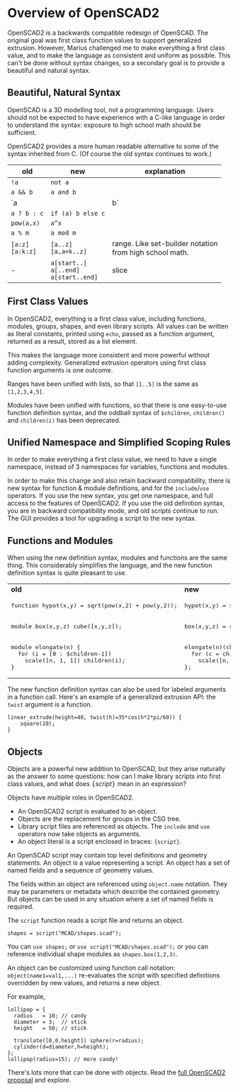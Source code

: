 # Overview of OpenSCAD2

OpenSCAD2 is a backwards compatible redesign of OpenSCAD.
The original goal was first class function values to support generalized extrusion.
However, Marius challenged me to make everything a first class value,
and to make the language as consistent and uniform as possible.
This can't be done without syntax changes,
so a secondary goal is to provide a beautiful and natural syntax.

## Beautiful, Natural Syntax
OpenSCAD is a 3D modelling tool, not a programming language.
Users should not be expected to have experience with a C-like language
in order to understand the syntax: exposure to high school math should be sufficient.

OpenSCAD2 provides a more human readable alternative to some of the syntax inherited from C.
(Of course the old syntax continues to work.)

| old | new | explanation
|-----|-----|------------
| `!a` | `not a` |
| `a && b` | `a and b` |
| `a || b` | `a or b`  |
| `a ? b : c` | `if (a) b else c` |
| `pow(a,x)` | `a^x` |
| `a % m` | `a mod m` |
| `[a:z]`<br>`[a:k:z]` | `[a..z]`<br>`[a,a+k..z]` | range. Like set-builder notation<br>from high school math.
| -         | `a[start..]`<br>`a[..end]`<br>`a[start..end]` | slice

## First Class Values
In OpenSCAD2, everything is a first class value,
including functions, modules, groups, shapes,
and even library scripts.
All values can be written as literal constants,
printed using `echo`,
passed as a function argument, returned as a result,
stored as a list element.

This makes the language more consistent and more powerful
without adding complexity. Generalized extrusion operators
using first class function arguments is one outcome.

Ranges have been unified with lists, so that `[1..5]`
is the same as `[1,2,3,4,5]`.

Modules have been unified with functions, so that there is one
easy-to-use function definition syntax, and the oddball syntax
of `$children`, `children()` and `children(i)` has been deprecated.

## Unified Namespace and Simplified Scoping Rules
In order to make everything a first class value,
we need to have a single namespace,
instead of 3 namespaces for variables, functions and modules.

In order to make this change and also retain backward compatibility,
there is new syntax for function & module definitions, and
for the `include`/`use` operators.
If you use the new syntax, you get one namespace, and full access to the
features of OpenSCAD2. If you use the old definition syntax, you are in
backward compatibility mode, and old scripts continue to run.
The GUI provides a tool for upgrading a script to the new syntax.

## Functions and Modules
When using the new definition syntax, modules and functions are the same thing.
This considerably simplifies the language, and the new function definition
syntax is quite pleasant to use.

<table>
<tr>
<td> <b>old</b>
<td> <b>new</b>
<tr>
<td>
<pre>
function hypot(x,y) = sqrt(pow(x,2) + pow(y,2));
</pre>
<td>
<pre>
hypot(x,y) = sqrt(x^2 + y^2);
</pre>
</tr>
<tr>
<td>
<pre>
module box(x,y,z) cube([x,y,z]);
</pre>
<td>
<pre>
box(x,y,z) = cube([x,y,z]);
</pre>
</tr>
<tr>
<td>
<pre>
module elongate(n) {
  for (i = [0 : $children-1])
    scale([n, 1, 1]) children(i);
}
</pre>
<td>
<pre>
elongate(n)(children) = {
  for (c = children)
    scale([n, 1, 1]) c;
};
</pre>
</tr>
</table>

The new function definition syntax
can also be used for labeled arguments in a function call.
Here's an example of a generalized extrusion API:
the `twist` argument is a function.
```
linear_extrude(height=40, twist(h)=35*cos(h*2*pi/60)) {
    square(10);
}
```

## Objects
Objects are a powerful new addition to OpenSCAD,
but they arise naturally as the answer to some questions:
how can I make library scripts into first class values,
and what does <tt>{</tt><i>script</i><tt>}</tt> mean in an expression?

Objects have multiple roles in OpenSCAD2.
* An OpenSCAD2 script is evaluated to an object.
* Objects are the replacement for groups in the CSG tree.
* Library script files are referenced as objects.
  The `include` and `use` operators now take objects as arguments.
* An object literal is a script enclosed in braces: `{script}`.

An OpenSCAD script may contain top level definitions and geometry statements.
An object is a value representing a script.
An object has a set of named fields and a sequence of geometry values.

The fields within an object are referenced using `object.name` notation.
They may be parameters or metadata which describe the contained geometry.
But objects can be used in any situation where a set of named fields is required.

The `script` function reads a script file and returns an object.
```
shapes = script("MCAD/shapes.scad");
```
You can `use shapes;` or `use script("MCAD/shapes.scad");`
or you can reference individual shape modules as `shapes.box(1,2,3)`.

An object can be customized using function call notation:
`object(name1=val1,...)` re-evaluates the script
with specified definitions overridden by new values, and returns a new object.

For example,
```
lollipop = {
  radius   = 10; // candy
  diameter = 3;  // stick
  height   = 50; // stick

  translate([0,0,height]) sphere(r=radius);
  cylinder(d=diameter,h=height);
};
lollipop(radius=15); // more candy!
```

There's lots more that can be done with objects.
Read the [full OpenSCAD2 proposal](../README.md) and explore.
